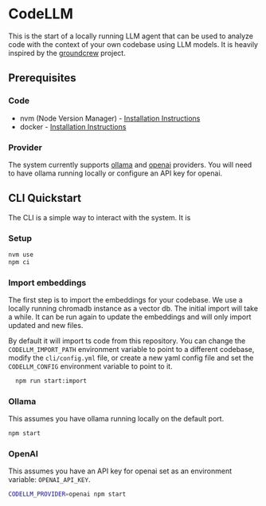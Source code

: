 # CodeLLM

This is the start of a locally running LLM agent that can be used to analyze code with the context of your own codebase using LLM models. It is heavily inspired by the [groundcrew](https://github.com/prolego-team/groundcrew) project.

## Prerequisites

### Code

- nvm (Node Version Manager) - [Installation Instructions](https://github.com/nvm-sh/nvm#installing-and-updating)
- docker - [Installation Instructions](https://docs.docker.com/get-docker/)

### Provider

The system currently supports [ollama](https://ollama.com/) and [openai](https://platform.openai.com/docs/quickstart?context=python) providers. You will need to have ollama running locally or configure an API key for openai.

## CLI Quickstart

The CLI is a simple way to interact with the system. It is

### Setup

```bash
nvm use
npm ci
```

### Import embeddings

The first step is to import the embeddings for your codebase. We use a locally running chromadb instance as a vector db. The initial import will take a while. It can be run again to update the embeddings and will only import updated and new files.

By default it will import ts code from this repository. You can change the `CODELLM_IMPORT_PATH` environment variable to point to a different codebase, modify the `cli/config.yml` file, or create a new yaml config file and set the `CODELLM_CONFIG` environment variable to point to it.

```bash
  npm run start:import
```

### Ollama

This assumes you have ollama running locally on the default port.

```bash
npm start
```

### OpenAI

This assumes you have an API key for openai set as an environment variable: `OPENAI_API_KEY`.

```bash
CODELLM_PROVIDER=openai npm start
```
